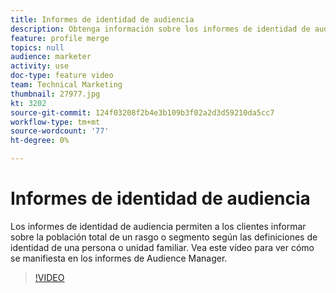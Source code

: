 ```yaml
---
title: Informes de identidad de audiencia
description: Obtenga información sobre los informes de identidad de audiencia. Este tipo de creación de informes en Audience Manager le permite crear informes sobre la población total de un rasgo o segmento según las definiciones de identidad personales o familiares.
feature: profile merge
topics: null
audience: marketer
activity: use
doc-type: feature video
team: Technical Marketing
thumbnail: 27977.jpg
kt: 3202
source-git-commit: 124f03208f2b4e3b109b3f02a2d3d59210da5cc7
workflow-type: tm+mt
source-wordcount: '77'
ht-degree: 0%

---
```



# Informes de identidad de audiencia

Los informes de identidad de audiencia permiten a los clientes informar sobre la población total de un rasgo o segmento según las definiciones de identidad de una persona o unidad familiar. Vea este vídeo para ver cómo se manifiesta en los informes de Audience Manager.

>[!VIDEO](https://video.tv.adobe.com/v/27977/?quality=12)
